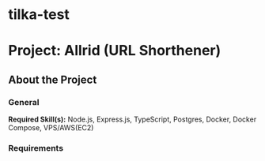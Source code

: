 # tilka-test
# Project: Allrid (URL Shorthener)

## About the Project

### General

**Required Skill(s):** Node.js, Express.js, TypeScript, Postgres, Docker, Docker Compose, VPS/AWS(EC2)

### Requirements
